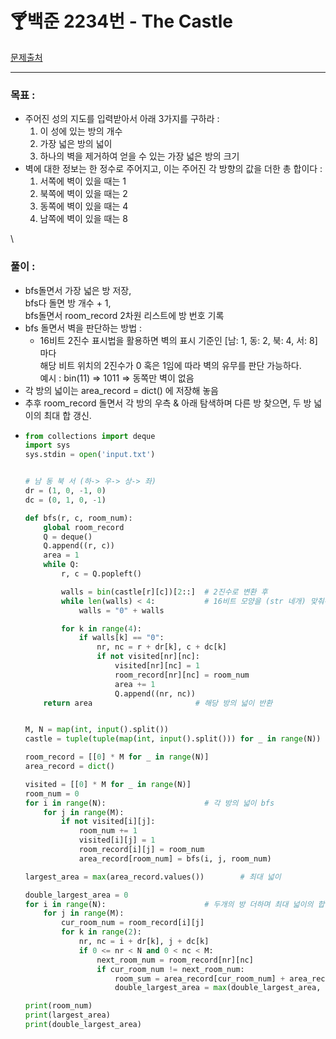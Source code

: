 # 🍸백준 2234번 - The Castle

[문제출처](https://www.acmicpc.net/problem/2234)

***

### 목표 :

* 주어진 성의 지도를 입력받아서 아래 3가지를 구하라 :
  1. 이 성에 있는 방의 개수
  2. 가장 넓은 방의 넓이
  3. 하나의 벽을 제거하여 얻을 수 있는 가장 넓은 방의 크기
* 벽에 대한 정보는 한 정수로 주어지고, 이는 주어진 각 방향의 값을 더한 총 합이다 :
  1. 서쪽에 벽이 있을 때는 1
  2. 북쪽에 벽이 있을 때는 2
  3. 동쪽에 벽이 있을 때는 4
  4. 남쪽에 벽이 있을 때는 8

\


### 풀이 :

* bfs돌면서 가장 넓은 방 저장,\
  bfs다 돌면 방 개수 + 1,\
  bfs돌면서 room\_record 2차원 리스트에 방 번호 기록
* bfs 돌면서 벽을 판단하는 방법 :
  * 16비트 2진수 표시법을 활용하면 벽의 표시 기준인 \[남: 1, 동: 2, 북: 4, 서: 8] 마다 \
    해당 비트 위치의 2진수가 0 혹은 1임에 따라 벽의 유무를 판단 가능하다. \
    예시 : bin(11) => 1011 => 동쪽만 벽이 없음
* 각 방의 넓이는 area\_record = dict() 에 저장해 놓음
* 추후 room\_record 돌면서 각 방의 우측 & 아래 탐색하며 다른 방 찾으면, 두 방 넓이의 최대 합 갱신.
* ```python
  from collections import deque
  import sys
  sys.stdin = open('input.txt')


  # 남 동 북 서 (하-> 우-> 상-> 좌)
  dr = (1, 0, -1, 0)
  dc = (0, 1, 0, -1)

  def bfs(r, c, room_num):
      global room_record
      Q = deque()
      Q.append((r, c))
      area = 1
      while Q:
          r, c = Q.popleft()

          walls = bin(castle[r][c])[2::]  # 2진수로 변환 후
          while len(walls) < 4:           # 16비트 모양을 (str 네개) 맞춰주기 위한 작업
              walls = "0" + walls

          for k in range(4):
              if walls[k] == "0":
                  nr, nc = r + dr[k], c + dc[k]
                  if not visited[nr][nc]:
                      visited[nr][nc] = 1
                      room_record[nr][nc] = room_num
                      area += 1
                      Q.append((nr, nc))
      return area						# 해당 방의 넓이 반환


  M, N = map(int, input().split())
  castle = tuple(tuple(map(int, input().split())) for _ in range(N))

  room_record = [[0] * M for _ in range(N)]
  area_record = dict()

  visited = [[0] * M for _ in range(N)]
  room_num = 0
  for i in range(N):                      # 각 방의 넓이 bfs
      for j in range(M):
          if not visited[i][j]:
              room_num += 1
              visited[i][j] = 1
              room_record[i][j] = room_num
              area_record[room_num] = bfs(i, j, room_num)

  largest_area = max(area_record.values())        # 최대 넓이

  double_largest_area = 0
  for i in range(N):                      # 두개의 방 더하며 최대 넓이의 합 탐색
      for j in range(M):
          cur_room_num = room_record[i][j]
          for k in range(2):
              nr, nc = i + dr[k], j + dc[k]
              if 0 <= nr < N and 0 < nc < M:
                  next_room_num = room_record[nr][nc]
                  if cur_room_num != next_room_num:
                      room_sum = area_record[cur_room_num] + area_record[next_room_num]
                      double_largest_area = max(double_largest_area, room_sum)

  print(room_num)
  print(largest_area)
  print(double_largest_area)
  ```
